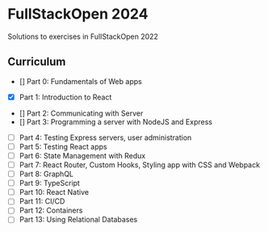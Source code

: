 # FullStackOpen 2024

Solutions to exercises in FullStackOpen 2022

## Curriculum

- [] Part 0: Fundamentals of Web apps
- [x] Part 1: Introduction to React
- [] Part 2: Communicating with Server
- [] Part 3: Programming a server with NodeJS and Express
- [ ] Part 4: Testing Express servers, user administration
- [ ] Part 5: Testing React apps
- [ ] Part 6: State Management with Redux
- [ ] Part 7: React Router, Custom Hooks, Styling app with CSS and Webpack
- [ ] Part 8: GraphQL
- [ ] Part 9: TypeScript
- [ ] Part 10: React Native
- [ ] Part 11: CI/CD
- [ ] Part 12: Containers
- [ ] Part 13: Using Relational Databases